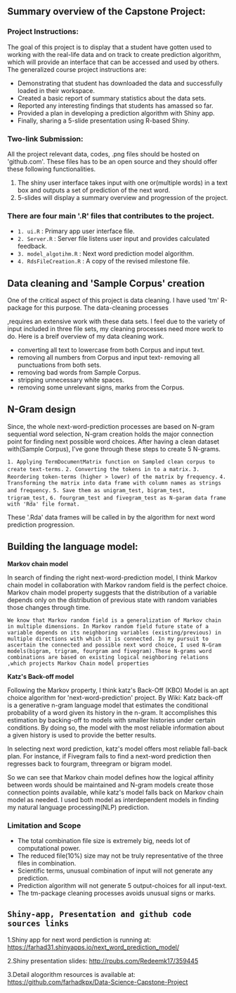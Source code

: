 
## **Summary overview of the Capstone Project:**

### Project Instructions:
The goal of this project is to display that a student have gotten used to working with the real-life data and on track to create prediction algorithm, which will provide an interface that can be accessed and used by others. The generalized course project instructions are:
  - Demonstrating that student has downloaded the data and successfully loaded in their workspace.
  - Created a basic report of summary statistics about the data sets.
  - Reported any interesting findings that students has amassed so far.
  - Provided a plan in developing a prediction algorithm with Shiny app.
  - Finally, sharing a 5-slide presentation using R-based Shiny.

### Two-link Submission:
All the project relevant data, codes, .png  files should be hosted on 'github.com'. These files has to be an open source and they should offer these following functionalities.
1. The shiny user interface takes input with one or(multiple words) in a text box and outputs a set of prediction of the next word.
2. 5-slides will display a summary overview and progression of the project.

### There are four main '.R' files that contributes to the project.
* `1. ui.R` : Primary app user interface file.
* `2. Server.R` : Server file listens user input and provides calculated feedback.
* `3. model_algotihm.R` : Next word prediction model algorithm.
* `4. RdsFileCreation.R` : A copy of the revised milestone file.

## Data cleaning and 'Sample Corpus' creation

One of the critical aspect of this project is data cleaning. I have used 'tm' R-package for this purpose. The data-cleaning processes

,requires an extensive work with these data sets. I feel due to the variety of input included in three file sets, my cleaning processes need more work to do. Here is a breif overview of my data cleaning work.
- converting all text to lowercase from both Corpus and input text.
- removing all numbers from Corpus and input text- removing all punctuations from both sets.
- removing bad words from Sample Corpus.
- stripping unnecessary white spaces.
- removing some unrelevant signs, marks from the Corpus.

## N-Gram design
Since, the whole next-word-prediction processes are based on N-gram sequential word selection, N-gram creation holds the major connection point for finding next possible word choices. After having a clean dataset with(Sample Corpus), I've gone through these steps to create 5 N-grams.

 `1. Applying TermDocumentMatrix function on Sampled clean corpus to create text-terms.`
 `2. Converting the tokens in to a matrix.`
 `3. Reordering token-terms (higher > lower) of the matrix by frequency.`
 `4. Transforming the matrix into data frame with column names as strings and frequency.`
 `5. Save them as unigram_test, bigram_test, trigram_test,`
 `6. fourgram_test and fivegram_test as N-garam data frame with 'Rda' file format.`

These '.Rda' data frames will be called in by the algorithm for next word prediction progression.

## Building the language model:
**Markov chain model**

In search of finding the right next-word-prediction model, I think Markov chain model in collaboration with Markov 
random field is the perfect choice. Markov chain model property suggests that the distribution of a variable depends only on the distribution of previous state with random variables those changes through time.

`We know that Markov random field is a generalization of Markov chain in multiple dimensions. In Markov random field future state of a variable depends on its neighboring variables (existing/previous) in multiple directions with which it is connected.
In my pursuit to ascertain the connected and possible next word choice, I used N-Gram models(bigram, trigram, fourgram and fivegram).These N-grams word combinations are based on existing logical neighboring relations ,which projects Markov Chain model properties`

**Katz's Back-off model**

Following the Markov property, I think katz's Back-Off (KBO) Model is an apt choice algorithm for 'next-word-prediction' project. 
By Wiki: Katz back-off is a generative n-gram language model that estimates the conditional probability of a word given its history in the n-gram. It accomplishes this estimation by backing-off to models with smaller histories under certain conditions. By doing so, the model with the most reliable information about a given history is used to provide the better results.

In selecting next word prediction, katz's model offers most reliable fall-back plan. For instance, if Fivegram fails to find a next-word prediction then regresses back to fourgram, threegram or bigram model.

So we can see that Markov chain model defines how the logical affinity between words should be maintained and N-gram models create those connection points available, while katz's model falls back on Markov chain model as needed. I used both model as interdependent models in finding my natural language processing(NLP) prediction.
                                  
### Limitation and Scope
* The total combination file size is extremely big, needs lot of computational power.
* The reduced file(10%) size may not be truly representative of the three files in combination.
* Scientific terms, unusual combination of input will not generate any prediction.
* Prediction algorithm will not generate 5 output-choices for all input-text.
* The tm-package cleaning processes avoids unusual signs or marks.

## **`Shiny-app, Presentation and github code sources links`**

1.Shiny app for next word perdiction is running at: https://farhad31.shinyapps.io/next_word_prediction_model/

2.Shiny presentation slides: http://rpubs.com/Redeemk17/359445

3.Detail alogorithm resources is available at: https://github.com/farhadkpx/Data-Science-Capstone-Project

